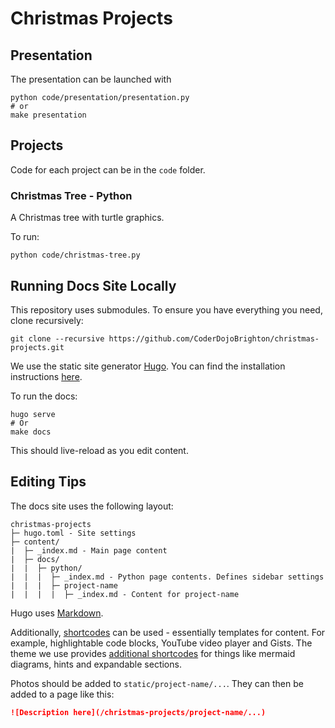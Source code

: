 # Christmas Projects

## Presentation

The presentation can be launched with

```shell
python code/presentation/presentation.py
# or
make presentation
```

## Projects

Code for each project can be in the `code` folder.


### Christmas Tree - Python

A Christmas tree with turtle graphics.

To run:
```shell
python code/christmas-tree.py
```


## Running Docs Site Locally

This repository uses submodules.
To ensure you have everything you need, clone recursively:
```shell
git clone --recursive https://github.com/CoderDojoBrighton/christmas-projects.git
```

We use the static site generator [Hugo](https://gohugo.io/).
You can find the installation instructions [here](https://gohugo.io/installation/).

To run the docs:
```shell
hugo serve
# Or
make docs
```
This should live-reload as you edit content.


## Editing Tips

The docs site uses the following layout:

```
christmas-projects
├─ hugo.toml - Site settings
├─ content/
|  ├─ _index.md - Main page content
|  ├─ docs/
|  |  ├─ python/
|  |  |  ├─ _index.md - Python page contents. Defines sidebar settings
|  |  |  ├─ project-name
|  |  |  |  ├─ _index.md - Content for project-name 
```

Hugo uses [Markdown](https://www.markdownguide.org/basic-syntax/).

Additionally, [shortcodes](https://gohugo.io/content-management/shortcodes/) can be used - essentially templates for content.
For example, highlightable code blocks, YouTube video player and Gists.
The theme we use provides [additional shortcodes](https://hugo-book-demo.netlify.app/) for things like mermaid diagrams, hints and expandable sections.

Photos should be added to `static/project-name/...`.
They can then be added to a page like this:
```markdown
![Description here](/christmas-projects/project-name/...)
```

